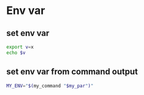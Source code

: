 # Env var

## set env var
```sh
export v=x
echo $v
```

## set env var from command output
```sh
MY_ENV="$(my_command "$my_par")"
```
